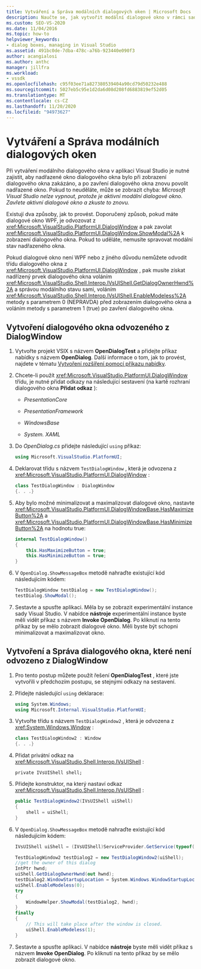 ```yaml
---
title: Vytváření a Správa modálních dialogových oken | Microsoft Docs
description: Naučte se, jak vytvořit modální dialogové okno v rámci sady Visual Studio, jak pomocí DialogWindow, tak bez použití DialogWindow.
ms.custom: SEO-VS-2020
ms.date: 11/04/2016
ms.topic: how-to
helpviewer_keywords:
- dialog boxes, managing in Visual Studio
ms.assetid: 491bc0de-7dba-478c-a76b-923440e090f3
author: acangialosi
ms.author: anthc
manager: jillfra
ms.workload:
- vssdk
ms.openlocfilehash: c95f03ee71a827380539404a90cd79d50232e488
ms.sourcegitcommit: 5027eb5c95e1d2da6d08d208fd6883819ef52d05
ms.translationtype: MT
ms.contentlocale: cs-CZ
ms.lasthandoff: 11/20/2020
ms.locfileid: "94973627"
---
```

# <a name="create-and-manage-modal-dialog-boxes"></a>Vytváření a Správa modálních dialogových oken
Při vytváření modálního dialogového okna v aplikaci Visual Studio je nutné zajistit, aby nadřazené okno dialogového okna bylo při zobrazení dialogového okna zakázáno, a po zavření dialogového okna znovu povolit nadřazené okno. Pokud to neuděláte, může se zobrazit chyba: *Microsoft Visual Studio nelze vypnout, protože je aktivní modální dialogové okno. Zavřete aktivní dialogové okno a zkuste to znovu.*

Existují dva způsoby, jak to provést. Doporučený způsob, pokud máte dialogové okno WPF, je odvozovat z <xref:Microsoft.VisualStudio.PlatformUI.DialogWindow> a pak zavolat <xref:Microsoft.VisualStudio.PlatformUI.DialogWindow.ShowModal%2A> k zobrazení dialogového okna. Pokud to uděláte, nemusíte spravovat modální stav nadřazeného okna.

Pokud dialogové okno není WPF nebo z jiného důvodu nemůžete odvodit třídu dialogového okna z <xref:Microsoft.VisualStudio.PlatformUI.DialogWindow> , pak musíte získat nadřízený prvek dialogového okna voláním <xref:Microsoft.VisualStudio.Shell.Interop.IVsUIShell.GetDialogOwnerHwnd%2A> a správou modálního stavu sami, voláním <xref:Microsoft.VisualStudio.Shell.Interop.IVsUIShell.EnableModeless%2A> metody s parametrem 0 (NEPRAVDA) před zobrazením dialogového okna a voláním metody s parametrem 1 (true) po zavření dialogového okna.

## <a name="create-a-dialog-box-derived-from-dialogwindow"></a>Vytvoření dialogového okna odvozeného z DialogWindow

1. Vytvořte projekt VSIX s názvem **OpenDialogTest** a přidejte příkaz nabídky s názvem **OpenDialog**. Další informace o tom, jak to provést, najdete v tématu [Vytvoření rozšíření pomocí příkazu nabídky](../extensibility/creating-an-extension-with-a-menu-command.md).

2. Chcete-li použít <xref:Microsoft.VisualStudio.PlatformUI.DialogWindow> třídu, je nutné přidat odkazy na následující sestavení (na kartě rozhraní dialogového okna **Přidat odkaz** ):

    - *PresentationCore*

    - *PresentationFramework*

    - *WindowsBase*

    - *System. XAML*

3. Do *OpenDialog.cs* přidejte následující `using` příkaz:

    ```csharp
    using Microsoft.VisualStudio.PlatformUI;
    ```

4. Deklarovat třídu s názvem `TestDialogWindow` , která je odvozena z <xref:Microsoft.VisualStudio.PlatformUI.DialogWindow> :

    ```csharp
    class TestDialogWindow : DialogWindow
    {. . .}
    ```

5. Aby bylo možné minimalizovat a maximalizovat dialogové okno, nastavte <xref:Microsoft.VisualStudio.PlatformUI.DialogWindowBase.HasMaximizeButton%2A> a <xref:Microsoft.VisualStudio.PlatformUI.DialogWindowBase.HasMinimizeButton%2A> na hodnotu true:

    ```csharp
    internal TestDialogWindow()
    {
        this.HasMaximizeButton = true;
        this.HasMinimizeButton = true;
    }
    ```

6. V `OpenDialog.ShowMessageBox` metodě nahraďte existující kód následujícím kódem:

    ```csharp
    TestDialogWindow testDialog = new TestDialogWindow();
    testDialog.ShowModal();
    ```

7. Sestavte a spusťte aplikaci. Měla by se zobrazit experimentální instance sady Visual Studio. V nabídce **nástroje** experimentální instance byste měli vidět příkaz s názvem **Invoke OpenDialog**. Po kliknutí na tento příkaz by se mělo zobrazit dialogové okno. Měli byste být schopni minimalizovat a maximalizovat okno.

## <a name="create-and-manage-a-dialog-box-not-derived-from-dialogwindow"></a>Vytvoření a Správa dialogového okna, které není odvozeno z DialogWindow

1. Pro tento postup můžete použít řešení **OpenDialogTest** , které jste vytvořili v předchozím postupu, se stejnými odkazy na sestavení.

2. Přidejte následující `using` deklarace:

    ```csharp
    using System.Windows;
    using Microsoft.Internal.VisualStudio.PlatformUI;
    ```

3. Vytvořte třídu s názvem `TestDialogWindow2` , která je odvozena z <xref:System.Windows.Window> :

    ```csharp
    class TestDialogWindow2 : Window
    {. . .}
    ```

4. Přidat privátní odkaz na <xref:Microsoft.VisualStudio.Shell.Interop.IVsUIShell> :

    ```
    private IVsUIShell shell;
    ```

5. Přidejte konstruktor, na který nastaví odkaz <xref:Microsoft.VisualStudio.Shell.Interop.IVsUIShell> :

    ```csharp
    public TestDialogWindow2(IVsUIShell uiShell)
    {
        shell = uiShell;
    }
    ```

6. V `OpenDialog.ShowMessageBox` metodě nahraďte existující kód následujícím kódem:

    ```csharp
    IVsUIShell uiShell = (IVsUIShell)ServiceProvider.GetService(typeof(SVsUIShell));

    TestDialogWindow2 testDialog2 = new TestDialogWindow2(uiShell);
    //get the owner of this dialog
    IntPtr hwnd;
    uiShell.GetDialogOwnerHwnd(out hwnd);
    testDialog2.WindowStartupLocation = System.Windows.WindowStartupLocation.CenterOwner;
    uiShell.EnableModeless(0);
    try
    {
        WindowHelper.ShowModal(testDialog2, hwnd);
    }
    finally
    {
        // This will take place after the window is closed.
        uiShell.EnableModeless(1);
    }
    ```

7. Sestavte a spusťte aplikaci. V nabídce **nástroje** byste měli vidět příkaz s názvem **Invoke OpenDialog**. Po kliknutí na tento příkaz by se mělo zobrazit dialogové okno.
